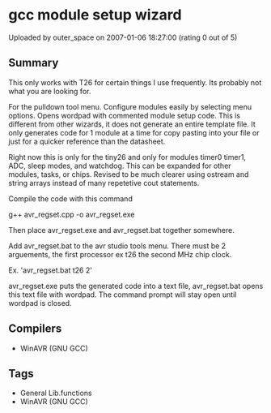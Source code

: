 # gcc module setup wizard

Uploaded by outer_space on 2007-01-06 18:27:00 (rating 0 out of 5)

## Summary

This only works with T26 for certain things I use frequently. Its probably not what you are looking for.


For the pulldown tool menu. Configure modules easily by selecting menu options. Opens wordpad with commented module setup code. This is different from other wizards, it does not generate an entire template file. It only generates code for 1 module at a time for copy pasting into your file or just for a quicker reference than the datasheet.


Right now this is only for the tiny26 and only for modules timer0 timer1, ADC, sleep modes, and watchdog. This can be expanded for other modules, tasks, or chips. Revised to be much clearer using ostream and string arrays instead of many repetetive cout statements.


Compile the code with this command  

g++ avr\_regset.cpp -o avr\_regset.exe


Then place avr\_regset.exe and avr\_regset.bat together somewhere.  

Add avr\_regset.bat to the avr studio tools menu. There must be 2 arguements, the first processor ex t26 the second MHz chip clock.  

Ex. 'avr\_regset.bat t26 2'


avr\_regset.exe puts the generated code into a text file, avr\_regset.bat opens this text file with wordpad. The command prompt will stay open until wordpad is closed.

## Compilers

- WinAVR (GNU GCC)

## Tags

- General Lib.functions
- WinAVR (GNU GCC)
